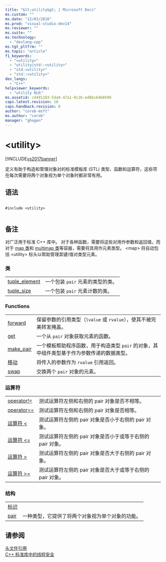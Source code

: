 ```yaml
---
title: "&lt;utility&gt; | Microsoft Docs"
ms.custom: ""
ms.date: "12/03/2016"
ms.prod: "visual-studio-dev14"
ms.reviewer: ""
ms.suite: ""
ms.technology: 
  - "devlang-cpp"
ms.tgt_pltfrm: ""
ms.topic: "article"
f1_keywords: 
  - "<utility>"
  - "utility/std::<utility>"
  - "std.<utility>"
  - "std::<utility>"
dev_langs: 
  - "C++"
helpviewer_keywords: 
  - "utility 标头"
ms.assetid: c4491103-5da9-47a1-9c2b-ed8bc64b0599
caps.latest.revision: 18
caps.handback.revision: 8
author: "corob-msft"
ms.author: "corob"
manager: "ghogen"
---
```

# &lt;utility&gt;
[!INCLUDE[vs2017banner](../assembler/inline/includes/vs2017banner.md)]

定义有助于构造和管理对象对的标准模板库 \(STL\) 类型、函数和运算符，这些项在每次需要将两个对象视为单个对象时都非常有用。  
  
## 语法  
  
```  
  
#include <utility>  
  
```  
  
## 备注  
 对广泛用于标准 C\+\+ 库中。  对于各种函数，需要将这些对用作参数和返回值，而对于 [map 类](../standard-library/map-class.md)和 [multimap 类](../standard-library/multimap-class.md)等容器，需要将其用作元素类型。  \<map\> 将自动包括 \<utility\> 标头以帮助管理其键\/值对类型元素。  
  
### 类  
  
|||  
|-|-|  
|[tuple\_element](../standard-library/tuple-element-class-utility.md)|一个包装 `pair` 元素的类型的类。|  
|[tuple\_size](../standard-library/tuple-size-class-utility.md)|一个包装 `pair` 元素计数的类。|  
  
### Functions  
  
|||  
|-|-|  
|[forward](../Topic/forward.md)|保留参数的引用类型（`lvalue` 或 `rvalue`），使其不被完美转发掩盖。|  
|[get](../Topic/get%20Function%20%3Cutility%3E.md)|一个从 `pair` 对象获取元素的函数。|  
|[make\_pair](../Topic/make_pair.md)|一个模板帮助程序函数，用于构造类型 `pair` 的对象，其中组件类型基于作为参数传递的数据类型。|  
|[移动](../Topic/move.md)|将传入的参数作为 `rvalue` 引用返回。|  
|[swap](../Topic/swap%20\(%3Cutility%3E\).md)|交换两个 `pair` 对象的元素。|  
  
### 运算符  
  
|||  
|-|-|  
|[operator\!\=](../Topic/operator!=%20\(%3Cutility%3E\).md)|测试运算符左侧和右侧的 pair 对象是否不相等。|  
|[operator\=\=](../Topic/operator==%20\(%3Cutility%3E\).md)|测试运算符左侧和右侧的 pair 对象是否相等。|  
|[运算符 \<](../Topic/operator%3C%20\(%3Cutility%3E\).md)|测试运算符左侧的 pair 对象是否小于右侧的 pair 对象。|  
|[运算符 \<\=](../Topic/operator%3C=%20\(%3Cutility%3E\).md)|测试运算符左侧的 pair 对象是否小于或等于右侧的 pair 对象。|  
|[运算符 \>](../Topic/operator%3E%20\(%3Cutility%3E\).md)|测试运算符左侧的 pair 对象是否大于右侧的 pair 对象。|  
|[运算符 \>\=](../Topic/operator%3E=%20\(%3Cutility%3E\).md)|测试运算符左侧的 pair 对象是否大于或等于右侧的 pair 对象。|  
  
### 结构  
  
|||  
|-|-|  
|[标识](../standard-library/identity-structure.md)||  
|[pair](../standard-library/pair-structure.md)|一种类型，它提供了将两个对象视为单个对象的功能。|  
  
## 请参阅  
 [头文件引用](../standard-library/cpp-standard-library-header-files.md)   
 [C\+\+ 标准库中的线程安全](../standard-library/thread-safety-in-the-cpp-standard-library.md)